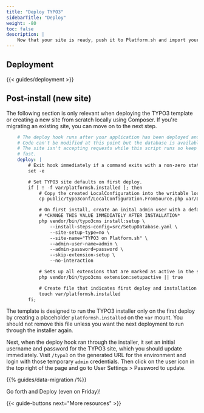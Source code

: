 ```yaml
---
title: "Deploy TYPO3"
sidebarTitle: "Deploy"
weight: -80
toc: false
description: |
    Now that your site is ready, push it to Platform.sh and import your data.
---
```


## Deployment

{{< guides/deployment >}}

## Post-install (new site)

The following section is only relevant when deploying the TYPO3 template
or creating a new site from scratch locally using Composer.
If you're migrating an existing site, you can move on to the next step. 

```yaml
    # The deploy hook runs after your application has been deployed and started.
    # Code can't be modified at this point but the database is available.
    # The site isn't accepting requests while this script runs so keep it
    # fast.
    deploy: |
        # Exit hook immediately if a command exits with a non-zero status.
        set -e

        # Set TYPO3 site defaults on first deploy.
        if [ ! -f var/platformsh.installed ]; then
            # Copy the created LocalConfiguration into the writable location.
            cp public/typo3conf/LocalConfiguration.FromSource.php var/LocalConfiguration.php

            # On first install, create an inital admin user with a default password.
            # *CHANGE THIS VALUE IMMEDIATELY AFTER INSTALLATION*
            php vendor/bin/typo3cms install:setup \
                --install-steps-config=src/SetupDatabase.yaml \
                --site-setup-type=no \
                --site-name="TYPO3 on Platform.sh" \
                --admin-user-name=admin \
                --admin-password=password \
                --skip-extension-setup \
                --no-interaction

            # Sets up all extensions that are marked as active in the system.
            php vendor/bin/typo3cms extension:setupactive || true

            # Create file that indicates first deploy and installation has been completed.
            touch var/platformsh.installed
        fi;
```

The template is designed to run the TYPO3 installer only on the first deploy
by creating a placeholder `platformsh.installed` on the `var` mount.
You should not remove this file unless you want the next deployment to run through the installer again.

Next, when the deploy hook ran through the installer, it set an initial username and password for the TYPO3 site,
which you should update immediately.
Visit `/typo3` on the generated URL for the environment and login with those temporary `admin` credentials.
Then click on the user icon in the top right of the page and go to User Settings > Password to update.

{{% guides/data-migration /%}}

Go forth and Deploy (even on Friday)!

{{< guide-buttons next="More resources" >}}
